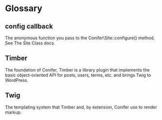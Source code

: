 # Glossary

## config callback

The anonymous function you pass to the Conifer\Site::configure() method. See The Site Class docs.

## Timber

The foundation of Conifer, Timber is a library plugin that implements the basic object-oriented API for posts, users, terms, etc. and brings Twig to WordPress.

## Twig

The templating system that Timber and, by extension, Conifer use to render markup.
